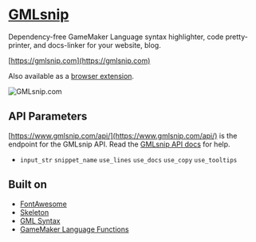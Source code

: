 # [GMLsnip](https://gmlsnip.com)
Dependency-free GameMaker Language syntax highlighter, code pretty-printer, and docs-linker for your website, blog. 

[https://gmlsnip.com](https://gmlsnip.com)

Also available as a [browser extension](https://github.com/zbanack/GMLsnip-Addon).

![GMLsnip.com](https://github.com/zbanack/GMLsnip/blob/master/img/demo.gif?raw=true)

## API Parameters
[https://www.gmlsnip.com/api/](https://www.gmlsnip.com/api/) is the endpoint for the GMLsnip API. Read the [GMLsnip API docs](https://www.gmlsnip.com/docs/) for help.
* `input_str` `snippet_name` `use_lines` `use_docs` `use_copy` `use_tooltips`

## Built on
* [FontAwesome](https://fontawesome.com)
* [Skeleton](http://getskeleton.com/)
* [GML Syntax](https://github.com/zbanack/gml_syntax)
* [GameMaker Language Functions](https://github.com/zbanack/GameMaker-Language-Functions)
